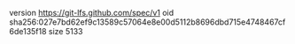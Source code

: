 version https://git-lfs.github.com/spec/v1
oid sha256:027e7bd62ef9c13589c57064e8e00d5112b8696dbd715e4748467cf6de135f18
size 5133
